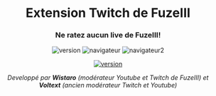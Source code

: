 <h1 align="center">Extension Twitch de FuzeIII</h1>
<h3 align="center">Ne ratez aucun live de FuzeIII!</h3>
<p align="center"><img src="https://img.shields.io/github/manifest-json/v/Wistaro/Extension-Twitch-FuzeIII" alt="version"> <img src="https://img.shields.io/badge/Compatible%20-Google%20Chrome%20v86.X-blue" alt="navigateur"> <img src="https://img.shields.io/badge/Compatible%20-Firefox%20v82.X-orange" alt="navigateur2"></p>

<p align="center"><a href="https://github.com/Wistaro/Extension-Twitch-FuzeIII/releases/latest"><img src="https://img.shields.io/badge/T%C3%A9l%C3%A9charger-Derni%C3%A8re%20version-brightgreen?style=for-the-badge" alt="version"></a> </p>

<p align="center" style="font-style: italic;"><i>Developpé  par <b>Wistaro</b> (modérateur Youtube et Twitch de FuzeIII) et <b>Voltext</b> (ancien modérateur Twitch et Youtube)</i></p>


